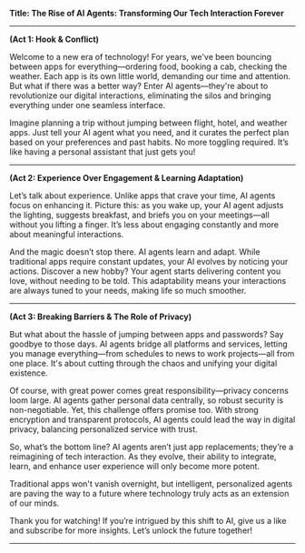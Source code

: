 **Title: The Rise of AI Agents: Transforming Our Tech Interaction Forever**

---

**(Act 1: Hook & Conflict)**

Welcome to a new era of technology! For years, we've been bouncing between apps for everything—ordering food, booking a cab, checking the weather. Each app is its own little world, demanding our time and attention. But what if there was a better way? Enter AI agents—they're about to revolutionize our digital interactions, eliminating the silos and bringing everything under one seamless interface.

Imagine planning a trip without jumping between flight, hotel, and weather apps. Just tell your AI agent what you need, and it curates the perfect plan based on your preferences and past habits. No more toggling required. It’s like having a personal assistant that just gets you!

---

**(Act 2: Experience Over Engagement & Learning Adaptation)**

Let’s talk about experience. Unlike apps that crave your time, AI agents focus on enhancing it. Picture this: as you wake up, your AI agent adjusts the lighting, suggests breakfast, and briefs you on your meetings—all without you lifting a finger. It’s less about engaging constantly and more about meaningful interactions.

And the magic doesn’t stop there. AI agents learn and adapt. While traditional apps require constant updates, your AI evolves by noticing your actions. Discover a new hobby? Your agent starts delivering content you love, without needing to be told. This adaptability means your interactions are always tuned to your needs, making life so much smoother.

---

**(Act 3: Breaking Barriers & The Role of Privacy)**

But what about the hassle of jumping between apps and passwords? Say goodbye to those days. AI agents bridge all platforms and services, letting you manage everything—from schedules to news to work projects—all from one place. It's about cutting through the chaos and unifying your digital existence.

Of course, with great power comes great responsibility—privacy concerns loom large. AI agents gather personal data centrally, so robust security is non-negotiable. Yet, this challenge offers promise too. With strong encryption and transparent protocols, AI agents could lead the way in digital privacy, balancing personalized service with trust.

So, what’s the bottom line? AI agents aren’t just app replacements; they’re a reimagining of tech interaction. As they evolve, their ability to integrate, learn, and enhance user experience will only become more potent.

Traditional apps won't vanish overnight, but intelligent, personalized agents are paving the way to a future where technology truly acts as an extension of our minds.

Thank you for watching! If you’re intrigued by this shift to AI, give us a like and subscribe for more insights. Let’s unlock the future together!

---
